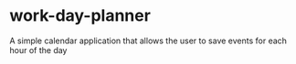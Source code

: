 # work-day-planner
A simple calendar application that allows the user to save events for each hour of the day
